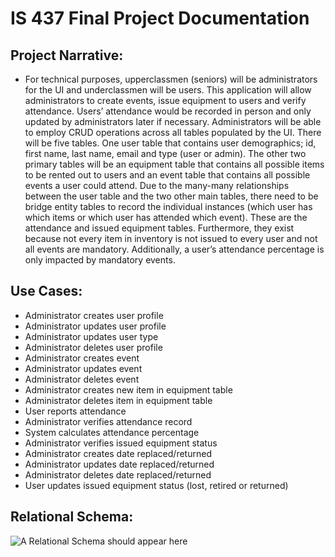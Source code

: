 # IS 437 Final Project Documentation
 
## Project Narrative:
* For technical purposes, upperclassmen (seniors) will be administrators for the UI and underclassmen will be users. 
This application will allow administrators to create events, issue equipment to users and verify attendance. 
Users’ attendance would be recorded in person and only updated by administrators later if necessary. 
Administrators will be able to employ CRUD operations across all tables populated by the UI. 
There will be five tables. One user table that contains user demographics; id, first name, last name, email and type (user or admin). 
The other two primary tables will be an equipment table that contains all possible items to be rented out to users and an event table that contains all possible events a user could attend. 
Due to the many-many relationships between the user table and the two other main tables, there need to be bridge entity tables to record the individual instances (which user has which items or which user has attended which event). 
These are the attendance and issued equipment tables. 
Furthermore, they exist because not every item in inventory is not issued to every user and not all events are mandatory. 
Additionally, a user’s attendance percentage is only impacted by mandatory events. 


## Use Cases:
*	Administrator creates user profile
*	Administrator updates user profile
*	Administrator updates user type
*	Administrator deletes user profile
*	Administrator creates event
*	Administrator updates event
*	Administrator deletes event
*	Administrator creates new item in equipment table
*	Administrator deletes item in equipment table
*	User reports attendance
*	Administrator verifies attendance record
*	System calculates attendance percentage
*	Administrator verifies issued equipment status
*	Administrator creates date replaced/returned
*	Administrator updates date replaced/returned
*	Administrator deletes date replaced/returned
*	User updates issued equipment status (lost, retired or returned)

## Relational Schema:

![A Relational Schema should appear here](/IS437FlaskProject/IS437_FinalProject_Folder/OverviewAndSchema/IS437_FP_Schema.png)